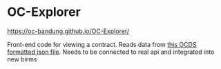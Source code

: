 # OC-Explorer

https://oc-bandung.github.io/OC-Explorer/


Front-end code for viewing a contract. Reads data from [this OCDS formatted json file](https://raw.githubusercontent.com/OC-Bandung/OC-Explorer/master/js/sample.json). Needs to be connected to real api and integrated into new birms
